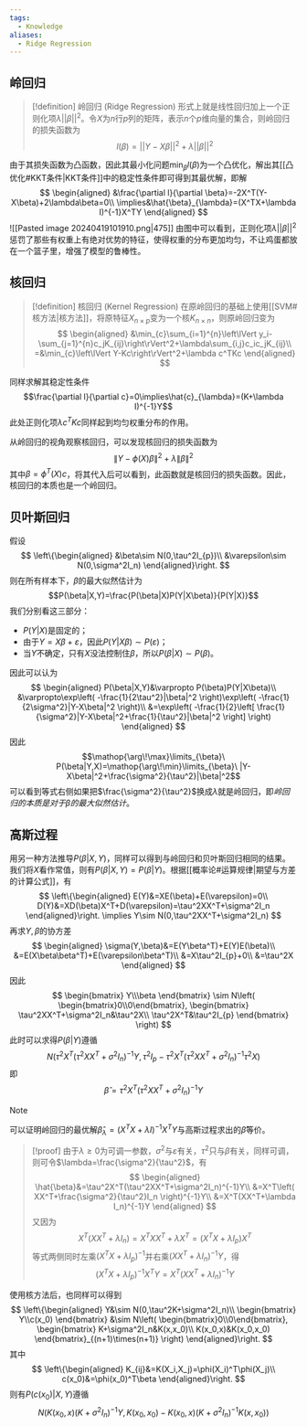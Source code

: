 ```yaml
---
tags:
  - Knowledge
aliases:
  - Ridge Regression
---
```

## 岭回归
> [!definition] 岭回归 (Ridge Regression)
> 形式上就是线性回归加上一个正则化项$\lambda||\beta||^2$。令$X$为$n$行$p$列的矩阵，表示$n$个$p$维向量的集合，则岭回归的损失函数为
> $$l(\beta)=||Y-X\beta||^2+\lambda||\beta||^2$$

由于其损失函数为凸函数，因此其最小化问题$\min_{\beta}l(\beta)$为一个凸优化，解出其[[凸优化#KKT条件|KKT条件]]中的稳定性条件即可得到其最优解，即解
$$
\begin{aligned}
&\frac{\partial l}{\partial \beta}=-2X^T(Y-X\beta)+2\lambda\beta=0\\
\implies&\hat{\beta}_{\lambda}=(X^TX+\lambda I)^{-1}X^TY
\end{aligned}
$$
![[Pasted image 20240419101910.png|475]]
由图中可以看到，正则化项$\lambda||\beta||^2$惩罚了那些有权重上有绝对优势的特征，使得权重的分布更加均匀，不让鸡蛋都放在一个篮子里，增强了模型的鲁棒性。
## 核回归
> [!definition] 核回归 (Kernel Regression)
> 在原岭回归的基础上使用[[SVM#核方法|核方法]]，将原特征$X_{n\times p}$变为一个核$K_{n\times n}$，则原岭回归变为
> $$
> \begin{aligned}
> &\min_{c}\sum_{i=1}^{n}\left\lVert y_i-\sum_{j=1}^{n}c_jK_{ij}\right\rVert^2+\lambda\sum_{i,j}c_ic_jK_{ij}\\
> =&\min_{c}\left\lVert Y-Kc\right\rVert^2+\lambda c^TKc
> \end{aligned}
> $$

同样求解其稳定性条件
$$\frac{\partial l}{\partial c}=0\implies\hat{c}_{\lambda}=(K+\lambda I)^{-1}Y$$
此处正则化项$\lambda c^TKc$同样起到均匀权重分布的作用。

从岭回归的视角观察核回归，可以发现核回归的损失函数为
$$\left\lVert Y-\phi(X)\beta\right\rVert^2+\lambda\left\lVert\beta\right\rVert^2$$
其中$\beta=\phi^T(X)c$，将其代入后可以看到，此函数就是核回归的损失函数。因此，核回归的本质也是一个岭回归。
## 贝叶斯回归
假设
$$
\left\{\begin{aligned}
&\beta\sim N(0,\tau^2I_{p})\\
&\varepsilon\sim N(0,\sigma^2I_n)
\end{aligned}\right.
$$
则在所有样本下，$\beta$的最大似然估计为
$$P(\beta|X,Y)=\frac{P(\beta|X)P(Y|X\beta)}{P(Y|X)}$$
我们分别看这三部分：
- $P(Y|X)$是固定的；
- 由于$Y=X\beta+\varepsilon$，因此$P(Y|X\beta)\sim P(\varepsilon)$；
- 当$Y$不确定，只有$X$没法控制住$\beta$，所以$P(\beta|X)\sim P(\beta)$。

因此可以认为
$$
\begin{aligned}
P(\beta|X,Y)&\varpropto P(\beta)P(Y|X\beta)\\
&\varpropto\exp\left( -\frac{1}{2\tau^2}|\beta|^2 \right)\exp\left( -\frac{1}{2\sigma^2}|Y-X\beta|^2 \right)\\
&=\exp\left( -\frac{1}{2}\left[ \frac{1}{\sigma^2}|Y-X\beta|^2+\frac{1}{\tau^2}|\beta|^2 \right] \right)
\end{aligned}
$$
因此
$$\mathop{\arg\!\max}\limits_{\beta}\ P(\beta|Y,X)=\mathop{\arg\!\min}\limits_{\beta}\ |Y-X\beta|^2+\frac{\sigma^2}{\tau^2}|\beta|^2$$
可以看到等式右侧如果把$\frac{\sigma^2}{\tau^2}$换成$\lambda$就是岭回归，即*岭回归的本质是对于$\beta$的最大似然估计*。
## 高斯过程
用另一种方法推导$P(\beta|X,Y)$，同样可以得到与岭回归和贝叶斯回归相同的结果。我们将$X$看作常值，则有$P(\beta|X,Y)=P(\beta|Y)$。根据[[概率论#运算规律|期望与方差的计算公式]]，有
$$
\left\{\begin{aligned}
E(Y)&=XE(\beta)+E(\varepsilon)=0\\
D(Y)&=XD(\beta)X^T+D(\varepsilon)=\tau^2XX^T+\sigma^2I_n
\end{aligned}\right.
\implies Y\sim N(0,\tau^2XX^T+\sigma^2I_n)
$$
再求$Y,\beta$的协方差
$$
\begin{aligned}
\sigma(Y,\beta)&=E(Y\beta^T)+E(Y)E(\beta)\\
&=E(X\beta\beta^T)+E(\varepsilon\beta^T)\\
&=X\tau^2I_{p}+0\\
&=\tau^2X
\end{aligned}
$$
因此
$$
\begin{bmatrix}
Y\\\beta
\end{bmatrix}
\sim N\left(
\begin{bmatrix}0\\0\end{bmatrix},
\begin{bmatrix}
\tau^2XX^T+\sigma^2I_n&\tau^2X\\
\tau^2X^T&\tau^2I_{p}
\end{bmatrix}
\right)
$$
此时可以求得$P(\beta|Y)$遵循
$$N(\tau^2X^T(\tau^2XX^T+\sigma^2I_n)^{-1}Y,\tau^2I_{p}-\tau^2X^T(\tau^2XX^T+\sigma^2I_n)^{-1}\tau^2X)$$
即
$$\hat{\beta}=\tau^2X^T(\tau^2XX^T+\sigma^2I_n)^{-1}Y$$
> [!note] 
> 可以证明岭回归的最优解$\hat{\beta}_{\lambda}=(X^TX+\lambda I)^{-1}X^TY$与高斯过程求出的$\hat{\beta}$等价。
> > [!proof] 
> > 由于$\lambda\geq0$为可调一参数，$\sigma^2$与$\varepsilon$有关，$\tau^2$只与$\beta$有关，同样可调，则可令$\lambda=\frac{\sigma^2}{\tau^2}$，有
> > $$
> > \begin{aligned}
> > \hat{\beta}&=\tau^2X^T(\tau^2XX^T+\sigma^2I_n)^{-1}Y\\
> > &=X^T\left( XX^T+\frac{\sigma^2}{\tau^2}I_n \right)^{-1}Y\\
> > &=X^T(XX^T+\lambda I_n)^{-1}Y
> > \end{aligned}
> > $$
> > 又因为
> > $$X^T(XX^T+\lambda I_n)=X^TXX^T+\lambda X^T=(X^TX+\lambda I_{p})X^T$$
> > 等式两侧同时左乘$(X^TX+\lambda I_{p})^{-1}$并右乘$(XX^T+\lambda I_n)^{-1}Y$，得
> > $$(X^TX+\lambda I_{p})^{-1}X^TY=X^T(XX^T+\lambda I_n)^{-1}Y$$

使用核方法后，也同样可以得到
$$
\left\{\begin{aligned}
Y&\sim N(0,\tau^2K+\sigma^2I_n)\\
\begin{bmatrix}
Y\\c(x_0)
\end{bmatrix}
&\sim N\left(
\begin{bmatrix}0\\0\end{bmatrix},
\begin{bmatrix}
K+\sigma^2I_n&K(x,x_0)\\
K(x_0,x)&K(x_0,x_0)
\end{bmatrix}_{(n+1)\times(n+1)}
\right)
\end{aligned}\right.
$$
其中
$$
\left\{\begin{aligned}
K_{ij}&=K(X_i,X_j)=\phi(X_i)^T\phi(X_j)\\
c(x_0)&=\phi(x_0)^T\beta
\end{aligned}\right.
$$
则有$P(c(x_0)|X,Y)$遵循
$$N(K(x_0,x)(K+\sigma^2I_n)^{-1}Y,K(x_0,x_0)-K(x_0,x)(K+\sigma^2I_n)^{-1}K(x,x_0))$$
